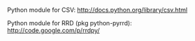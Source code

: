 Python module for CSV: http://docs.python.org/library/csv.html

Python module for RRD (pkg python-pyrrd): http://code.google.com/p/rrdpy/